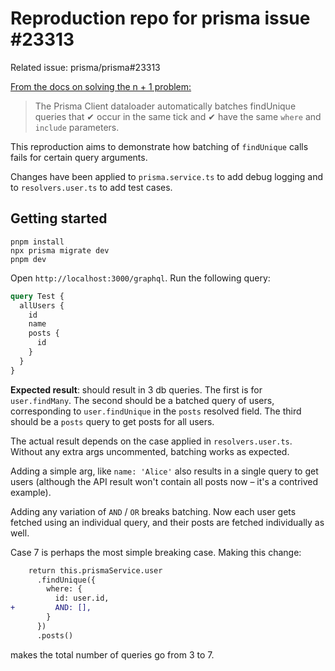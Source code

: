 # Reproduction repo for prisma issue #23313

Related issue: prisma/prisma#23313

[From the docs on solving the n + 1 problem:](https://www.prisma.io/docs/orm/prisma-client/queries/query-optimization-performance#solving-n1-in-graphql-with-findunique-and-prisma-clients-dataloader)

> The Prisma Client dataloader automatically batches findUnique queries that ✔ occur in the same tick and ✔ have the same `where` and `include` parameters.

This reproduction aims to demonstrate how batching of `findUnique` calls fails for certain query arguments.

Changes have been applied to `prisma.service.ts` to add debug logging and to `resolvers.user.ts` to add test cases.

## Getting started

```
pnpm install
npx prisma migrate dev
pnpm dev
```

Open `http://localhost:3000/graphql`. Run the following query:

```graphql
query Test {
  allUsers {
    id
    name
    posts {
      id
    }
  }
}
```

**Expected result**: should result in 3 db queries. The first is for `user.findMany`. The second should be a batched query of users, corresponding to `user.findUnique` in the `posts` resolved field. The third should be a `posts` query to get posts for all users.

The actual result depends on the case applied in `resolvers.user.ts`. Without any extra args uncommented, batching works as expected.

Adding a simple arg, like `name: 'Alice'` also results in a single query to get users (although the API result won't contain all posts now – it's a contrived example).

Adding any variation of `AND` / `OR` breaks batching. Now each user gets fetched using an individual query, and their posts are fetched individually as well.

Case 7 is perhaps the most simple breaking case. Making this change:

```diff
    return this.prismaService.user
      .findUnique({
        where: {
          id: user.id,
+         AND: [],
        }
      })
      .posts()
```

makes the total number of queries go from 3 to 7.
